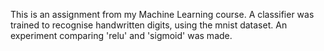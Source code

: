This is an assignment from my Machine Learning course. 
A classifier was trained to recognise handwritten digits, using the mnist dataset. 
An experiment comparing 'relu' and 'sigmoid' was made.
